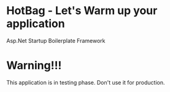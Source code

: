 # HotBag - Let's Warm up your application
Asp.Net Startup Boilerplate Framework

# Warning!!!
This application is in testing phase.  Don't use it for production.
